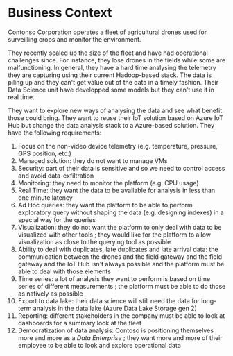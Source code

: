 # Business Context

Contonso Corporation operates a fleet of agricultural drones used for surveilling crops and monitor the environment.

They recently scaled up the size of the fleet and have had operational challenges since.  For instance, they lose drones in the fields while some are malfunctioning.  In general, they have a hard time analysing the telemetry they are capturing using their current Hadoop-based stack.  The data is piling up and they can't get value out of the data in a timely fashion.  Their Data Science unit have developped some models but they can't use it in real time.

They want to explore new ways of analysing the data and see what benefit those could bring.  They want to reuse their IoT solution based on Azure IoT Hub but change the data analysis stack to a Azure-based solution.  They have the following requirements:

1.   Focus on the non-video device telemetry (e.g. temperature, pressure, GPS position, etc.)
1.   Managed solution:  they do not want to manage VMs
1.   Security:  part of their data is sensitive and so we need to control access and avoid data-exfiltration
1.   Monitoring:  they need to monitor the platform (e.g. CPU usage)
1.   Real Time:  they want the data to be available for analysis in less than one minute latency
1.   Ad Hoc queries:  they want the platform to be able to perform exploratory query without shaping the data (e.g. designing indexes) in a special way for the queries
1.   Visualization:  they do not want the platform to only deal with data to be visualized with other tools ; they would like for the platform to allow visualization as close to the querying tool as possible
1.   Ability to deal with duplicates, late duplicates and late arrival data:  the communication between the drones and the field gateway and the field gateway and the IoT Hub isn't always possible and the platform must be able to deal with those elements
1.   Time series:  a lot of analysis they want to perform is based on time series of different measurements ; the platform must be able to do those as natively as possible
1.   Export to data lake:  their data science will still need the data for long-term analysis in the data lake (Azure Data Lake Storage gen 2)
1.   Reporting:  different stakeholders in the company must be able to look at dashboards for a summary look at the fleet
1.   Democratization of data analysis:  Contoso is positioning themselves more and more as a *Data Enterprise* ; they want more and more of their employee to be able to look and explore operational data
